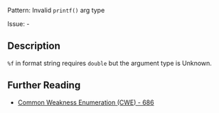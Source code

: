 Pattern: Invalid `printf()` arg type

Issue: -

## Description

`%f` in format string requires `double` but the argument type is Unknown.

## Further Reading

* [Common Weakness Enumeration (CWE) - 686](https://cwe.mitre.org/data/definitions/686.html)